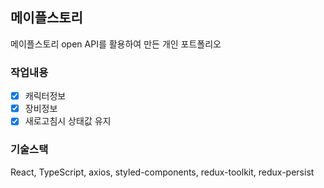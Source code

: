 ## 메이플스토리

메이플스토리 open API를 활용하여 만든 개인 포트폴리오

### 작업내용

- [x] 캐릭터정보
- [x] 장비정보
- [x] 새로고침시 상태값 유지

### 기술스택

React, TypeScript, axios, styled-components, redux-toolkit, redux-persist
